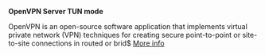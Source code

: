 **OpenVPN Server TUN mode**

OpenVPN is an open-source software application that implements virtual private network (VPN) techniques for creating secure point-to-point or site-to-site connections in routed or brid$
<a href="http://lime-technology.com/forum/index.php?topic=28557.0" title="2014.12.28
        The plugin are now using EasyRSA V3, that's mean after you have done this upgrade you then need to recreate all the config files and cert/keys for the server and clients!!.
You can now chose to create one inline file for the clients! works perfect on iOS & Android!
2014.12.29
        Update the GUI.
2015.01.01
        Fixed a bug in cert settings page.
">More info</a>
